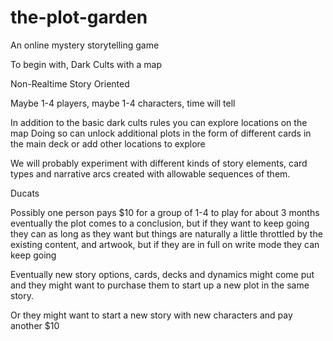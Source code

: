 # the-plot-garden
An online mystery storytelling game

To begin with, Dark Cults with a map

Non-Realtime
Story Oriented

Maybe 1-4 players, maybe 1-4 characters, time will tell
 
In addition to the basic dark cults rules you can explore locations on the map
Doing so can unlock additional plots in the form of different cards in the main deck
or add other locations to explore

We will probably experiment with different kinds of story elements, card types 
and narrative arcs created with allowable sequences of them.

Ducats

Possibly one person pays $10 for a group of 1-4 to play for about 3 months
eventually the plot comes to a conclusion, but if they want to keep going 
they can as long as they want but things are naturally a little throttled 
by the existing content, and artwook, but if they are in full on write mode 
they can keep going

Eventually new story options, cards, decks and dynamics might come put 
and they might want to purchase them to start up a new plot in the same story.

Or they might want to start a new story with new characters and pay another $10

